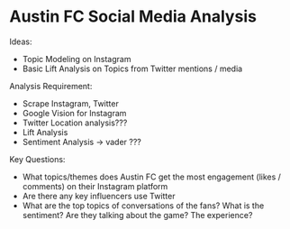 # Austin FC Social Media Analysis

Ideas: 
* Topic Modeling on Instagram
* Basic Lift Analysis on Topics from Twitter mentions / media


Analysis Requirement: 
* Scrape Instagram, Twitter
* Google Vision for Instagram
* Twitter Location analysis??? 
* Lift Analysis
* Sentiment Analysis -> vader ??? 


Key Questions:
* What topics/themes does Austin FC get the most engagement (likes / comments) 
on their Instagram platform
* Are there any key influencers use Twitter 
* What are the top topics of conversations of the fans? What is the sentiment? 
Are they talking about the game? The experience? 
